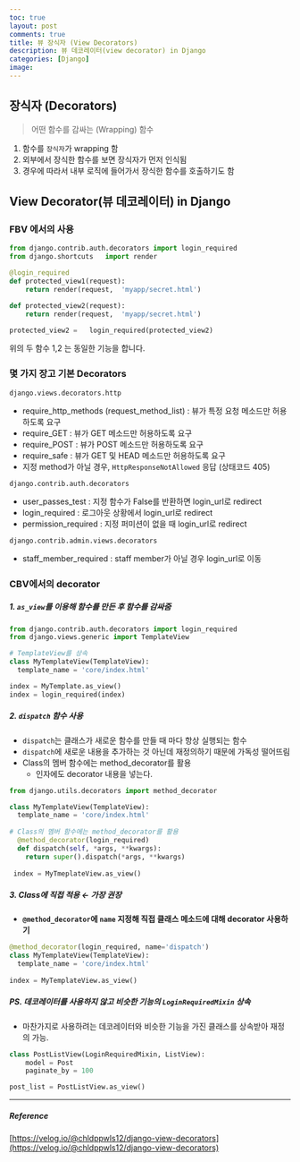 ```yaml
---
toc: true
layout: post
comments: true
title: 뷰 장식자 (View Decorators)
description: 뷰 데코레이터(view decorator) in Django
categories: [Django]
image:
---
```


## 장식자 (Decorators)

> 어떤 함수를 감싸는 (Wrapping) 함수

1. 함수를 `장식자`가 wrapping 함
2. 외부에서 장식한 함수를 보면 장식자가 먼저 인식됨 
3. 경우에 따라서 내부 로직에 들어가서 장식한 함수를 호출하기도 함

## View Decorator(뷰 데코레이터) in Django

### FBV 에서의 사용

```python
from django.contrib.auth.decorators	import login_required
from django.shortcuts	import render

@login_required
def protected_view1(request):
	return render(request,	'myapp/secret.html')

def protected_view2(request):
	return render(request,	'myapp/secret.html')

protected_view2	=	login_required(protected_view2)
```

위의 두 함수 1,2 는 동일한 기능을 합니다. 

### 몇 가지 장고 기본 Decorators

`django.views.decorators.http`

- require_http_methods (request_method_list) : 뷰가 특정 요청 메소드만 허용하도록 요구
- require_GET : 뷰가 GET 메소드만 허용하도록 요구
- require_POST : 뷰가 POST 메소드만 허용하도록 요구
- require_safe : 뷰가 GET 및 HEAD 메소드만 허용하도록 요구
- 지정 method가 아닐 경우, `HttpResponseNotAllowed` 응답 (상태코드 405)

`django.contrib.auth.decorators`

- user_passes_test : 지정 함수가 False를 반환하면 login_url로 redirect
- login_required : 로그아웃 상황에서 login_url로 redirect
- permission_required : 지정 퍼미션이 없을 때 login_url로 redirect

`django.contrib.admin.views.decorators`

- staff_member_required : staff member가 아닐 경우 login_url로 이동

### CBV에서의 decorator

##### 1.  `as_view`를 이용해 함수를 만든 후 함수를 감싸줌

```python
from django.contrib.auth.decorators import login_required
from django.views.generic import TemplateView

# TemplateView를 상속
class MyTemplateView(TemplateView):
  template_name = 'core/index.html'

index = MyTemplate.as_view()
index = login_required(index)
```

##### 2. `dispatch` 함수 사용
- `dispatch`는 클래스가 새로운 함수를 만들 때 마다 항상 실행되는 함수
- `dispatch`에 새로운 내용을 추가하는 것 아닌데 재정의하기 때문에 가독성 떨어뜨림
- Class의 멤버 함수에는 method_decorator를 활용
    - 인자에도 decorator 내용을 넣는다.

```python
from django.utils.decorators import method_decorator

class MyTemplateView(TemplateView):
  template_name = 'core/index.html'
  
# Class의 멤버 함수에는 method_decorator를 활용
  @method_decorator(login_required)
  def dispatch(self, *args, **kwargs):
    return super().dispatch(*args, **kwargs)
    
 index = MyTmeplateView.as_view()
```

##### 3. **Class에 직접 적용** ← 가장 권장

- **`@method_decorator`에 `name` 지정해 직접 클래스 메소드에 대해 decorator 사용하기**

```python
@method_decorator(login_required, name='dispatch')
class MyTemplateView(TemplateView):
  template_name = 'core/index.html'
  
index = MyTemplateView.as_view()
```

##### PS. 데코레이터를 사용하지 않고 비슷한 기능의 `LoginRequiredMixin` 상속
- 마찬가지로 사용하려는 데코레이터와 비슷한 기능을 가진 클래스를 상속받아 재정의 가능.

```python
class PostListView(LoginRequiredMixin, ListView):
    model = Post
    paginate_by = 100

post_list = PostListView.as_view()
```


--------
##### Reference

[https://velog.io/@chldppwls12/django-view-decorators](https://velog.io/@chldppwls12/django-view-decorators)